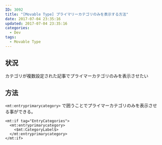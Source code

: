 ```yaml
---
ID: 3092
title: "[Movable Type] プライマリーカテゴリのみを表示する方法"
date: 2017-07-04 23:35:16
updated: 2017-07-04 23:35:16
categories:
  - Dev
tags:
  - Movable Type
---
```


<!--more-->

## 状況

カテゴリが複数設定された記事でプライマーカテゴリのみを表示させたい

## 方法

`<mt:entryprimarycategory>` で囲うことでプライマーカテゴリのみを表示させる事ができる。

```
<mt:if tag="EntryCategories">
  <mt:entryprimarycategory>
    <$mt:CategoryLabel$>
  </mt:entryprimarycategory>
</mt:if>
```
